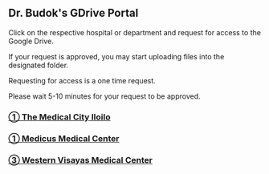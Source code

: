 ## Dr. Budok's GDrive Portal

Click on the respective hospital or department and request for access to the Google Drive.

If your request is approved, you may start uploading files into the designated folder.

Requesting for access is a one time request.

Please wait 5-10 minutes for your request to be approved.

### [① The Medical City Iloilo](https://drive.google.com/drive/folders/1Oli8-FsKlBs2TlBeY-HgykXdQsqHss8c?usp=sharing)
### [① Medicus Medical Center](https://drive.google.com/drive/folders/1XDL81PD1TQwQH-oEE0wXQh_1isFGkrse?usp=sharing)
### [③ Western Visayas Medical Center](https://drive.google.com/drive/folders/15L-2_NJbmHVreGEuEdKyQnsCjwTxcVum?usp=sharing)


